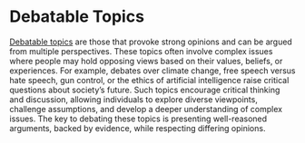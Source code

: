 # Debatable Topics
[Debatable topics](https://thecharliebrown.com/) are those that provoke strong opinions and can be argued from multiple perspectives. These topics often involve complex issues where people may hold opposing views based on their values, beliefs, or experiences. For example, debates over climate change, free speech versus hate speech, gun control, or the ethics of artificial intelligence raise critical questions about society’s future. Such topics encourage critical thinking and discussion, allowing individuals to explore diverse viewpoints, challenge assumptions, and develop a deeper understanding of complex issues. The key to debating these topics is presenting well-reasoned arguments, backed by evidence, while respecting differing opinions.
